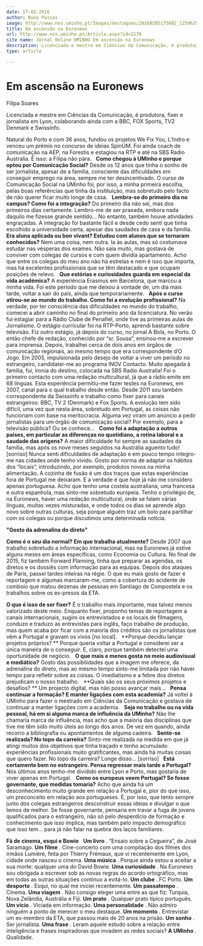 ```yaml
---
date: 17-02-2016
author: Nuno Passos
image: http://www.nos.uminho.pt/Images/destaques/20160205175002_1259629910328417701132721989076359n.jpg
title: Em ascensão na Euronews
url: http://www.nos.uminho.pt/Article.aspx?id=2178
site name: Jornal Online UMINHO Em ascensão na Euronews
description: Licenciada e mestre em Ciências da Comunicação, é produtora, fixer e jornalista em Lyon, colaborando ainda com a BBC, FOX Sports, TV2 Denmark e Swissinfo.
type: article

---
```

# Em ascensão na Euronews


  

Filipa Soares

Licenciada e mestre em Ciências da Comunicação, é produtora, fixer e jornalista em Lyon, colaborando ainda com a BBC, FOX Sports, TV2 Denmark e Swissinfo.

Natural do Porto e com 36 anos, fundou os projetos We Fix You, L’Indro e venceu um prémio no concurso de ideias SpinUM. Foi ainda coach de comunicação na AEP, na Forestis e estagiou na RTP e até na SBS Radio Australia. É isso: a Filipa não pára.
 
**Como chegou à UMinho e porque optou por Comunicação Social?** 
Desde os 12 anos que tinha o sonho de ser jornalista, apesar de a família, consciente das dificuldades em conseguir emprego na área, sempre me ter desincentivado. O curso de Comunicação Social na UMinho foi, por isso, a minha primeira escolha, pelas boas referências que tinha da instituição, mas sobretudo pelo facto de não querer ficar muito longe de casa.
 
**Lembra-se do primeiro dia no campus? Como foi a integração?** 
Do primeiro dia não sei, mas dos primeiros dias certamente. Lembro-me de ser praxada, embora nada daquilo me fizesse grande sentido… No entanto, também houve atividades engraçadas. A integração foi bastante fácil e desde cedo senti que tinha escolhido a universidade certa, apesar das saudades de casa e da família.
 
**Era aluna aplicada ou bon vivant? Estudou com alunos que se tornaram conhecidos?** 
Nem uma coisa, nem outra. Ia às aulas, mas só costumava estudar nas vésperas dos exames. Não saía muito, mas gostava de conviver com colegas de cursos e com quem dividia apartamento. Acho que entre os colegas do meu ano não há estrelas e nem é isso que importa, mas há excelentes profissionais que se têm destacado e que ocupam posições de relevo.
 
**Que estórias e curiosidades guarda em especial da vida académica?** 
A experiência Erasmus em Barcelona, que marcou a minha vida. Foi este período que me deixou a vontade de, um dia mais tarde, voltar a sair do país, ainda que temporariamente.
 
**Após o curso atirou-se ao mundo do trabalho. Como foi a evolução profissional?** 
Na verdade, por ter consciência das dificuldades no mundo do trabalho, comecei a abrir caminho no final do primeiro ano da licenciatura. No verão fui estagiar para a Rádio Clube de Penafiel, onde tive as primeiras aulas de Jornalismo. O estágio curricular foi na RTP-Porto, aprendi bastante sobre televisão. Fiz outro estágio, já depois do curso, no jornal A Bola, no Porto. O então chefe de redação, conhecido por “sr. Sousa”, ensinou-me a escrever para imprensa. Depois, trabalhei cerca de dois anos em órgãos de comunicação regionais, ao mesmo tempo que era correspondente d’O Jogo. Em 2005, impulsionada pelo desejo de voltar a viver um período no estrangeiro, candidatei-me ao programa INOV Contacto. Muito apegada à família, fui, ironia do destino, colocada na SBS Radio Australia! Foi o primeiro contacto com uma redação multicultural, já que a rádio emite em 68 línguas. Esta experiência permitiu-me fazer testes na Euronews, em 2007, canal para o qual trabalho desde então. Desde 2011 sou também correspondente da Swissinfo e trabalho como fixer para canais estrangeiros: BBC, TV 2 (Denmark) e Fox Sports. A evolução tem sido difícil, uma vez que nesta área, sobretudo em Portugal, as coisas não funcionam com base na meritocracia. Alguma vez viram um anúncio a pedir jornalistas para um órgão de comunicação social? Por exemplo, para a televisão pública? Ou se conhece...
 
**Como foi a adaptação a outros países, em particular as diferenças no quotidiano, a rotina laboral e a saudade das origens?** 
A maior dificuldade foi sempre as saudades da família, mas após os nove meses seguidos na Austrália aguento tudo! [sorriso] Nunca senti dificuldades de adaptação e em pouco tempo integro-me nas cidades onde tenho vivido. Gosto por norma de adaptar os hábitos dos “locais”, introduzindo, por exemplo, produtos novos na minha alimentação. A cozinha de fusão é um dos traços que estas experiências fora de Portugal me deixaram. E a verdade é que hoje já não me considero apenas portuguesa. Acho que tenho uma costela australiana, uma francesa e outra espanhola, mas sinto-me sobretudo europeia. Tenho o privilégio de, na Euronews, haver uma redação multicultural, onde se falam várias línguas, muitas vezes misturadas, e onde todos os dias se aprende algo novo sobre outras culturas, seja porque alguém traz um bolo para partilhar com os colegas ou porque discutimos uma determinada notícia.

**"Gosto da adrenalina do direto"** 

**Como é o seu dia normal? Em que trabalha atualmente?** 
Desde 2007 que trabalho sobretudo a informação internacional, mas na Euronews já estive alguns meses em áreas específicas, como Economia ou Cultura. No final de 2015, fiz também Forward Planning, tinha que preparar as agendas, os diretos e os dossiês com informação para as equipas. Depois dos ataques de Paris, passei tardes inteiras na régie. O que eu mais gosto de fazer é reportagem e algumas marcaram-me, como a cobertura do acidente de comboio que matou dezenas de pessoas em Santiago de Compostela e os trabalhos sobre os ex-presos da ETA.

**O que é isso de ser fixer?** 
É o trabalho mais importante, mas talvez menos valorizado deste meio. Enquanto fixer, proponho temas de reportagem a canais internacionais, sugiro os entrevistados e os locais de filmagens, conduzo e traduzo as entrevistas para inglês, faço trabalho de produção, mas quem acaba por ficar com a maioria dos créditos são os jornalistas que vêm a Portugal e gravam os vivos [no local].
 
**Porque decidiu lançar projetos próprios? ** 
Porque queria voltar a Portugal e considerei ser a única maneira de o conseguir. E, claro, porque também detectei uma oportunidade de negócio.
 
**O que mais e menos gosta no meio audiovisual e mediático?** 
Gosto das possibilidades que a imagem me oferece, da adrenalina do direto, mas ao mesmo tempo sinto-me limitada por não haver tempo para refletir sobre as coisas. O imediatismo e a febre dos diretos prejudicam o nosso trabalho.
 
**Quais são os seus próximos projetos e desafios? ** 
Um projecto digital, mas não posso avançar mais…
 
**Pensa continuar a formação? E manter ligações com esta academia?** 
Já voltei à UMinho para fazer o mestrado em Ciências da Comunicação e gostava de continuar a manter ligações com a academia.
 
**Seja no trabalho ou na vida pessoal, há em si alguma marca de influência da UMinho?** 
Não lhe chamaria marca de influência, mas acho que a maioria das disciplinas que tive me têm sido muito úteis ao longo dos anos. De vez em quando, ainda recorro a bibliografia ou apontamentos de alguma cadeira.
 
**Sente-se realizada? No topo da carreira?** 
Sinto-me realizada na medida em que já atingi muitos dos objetivos que tinha traçado e tenho acumulado experiências profissionais muito gratificantes, mas ainda há muitas coisas que quero fazer. No topo da carreira? Longe disso… [sorriso]
 
**Está certamente bem no estrangeiro. Pensa regressar mais tarde a Portugal?** 
Nos últimos anos tenho-me dividido entre Lyon e Porto, mas gostaria de viver apenas em Portugal.
 
**Como os europeus veem Portugal? Se fosse governante, que medidas tomaria?** 
Acho que ainda há um desconhecimento muito grande em relação a Portugal e, pior do que isso, um preconceito em relação aos portugueses. É, por isso, que tento sempre junto dos colegas estrangeiros desconstruir essas ideias e divulgar o que temos de melhor. Se fosse governante, pensaria em travar a fuga de jovens qualificados para o estrangeiro, não só pelo desperdício de formação e conhecimento que isso implica, mas também pelo impacto demográfico que isso tem… para já não falar na quebra dos laços familiares.
 

**Fã de cinema, esqui e Bowie** 
 
**Um livro** . “Ensaio sobre a Cegueira”, de José Saramago.
**Um filme** . Cine-concerto com uma compilação dos filmes dos irmãos Lumière, feita por Thierry Frémaux, que vi recentemente em Lyon, cidade onde nasceu o cinema.
**Uma música** . Porque ainda estou a aceitar a sua morte: qualquer uma do David Bowie.
**Uma curiosidade** . Na Euronews sou obrigada a escrever sob as novas regras do acordo ortográfico, mas em todas as outras situações continuo a evitá-lo.
**Um clube** . FC Porto.
**Um desporto** . Esqui, no qual me iniciei recentemente.
**Um passatempo** . Cinema.
**Uma viagem** . Não consigo eleger uma entre as que fiz: Turquia, Nova Zelândia, Austrália e Fiji.
**Um prato** . Qualquer prato típico português.
**Um vício** . Viciada em informação.
**Uma personalidade** . Não admiro ninguém a ponto de merecer o meu destaque.
**Um momento** . Entrevistar um ex-membro da ETA, que passou mais de 20 anos na prisão.
**Um sonho** . Ser jornalista.
**Uma frase** . Leram aquele estudo sobre a relação entre inteligência e frases inspiradoras que invadem as redes sociais?
**A UMinho** . Qualidade.
 

